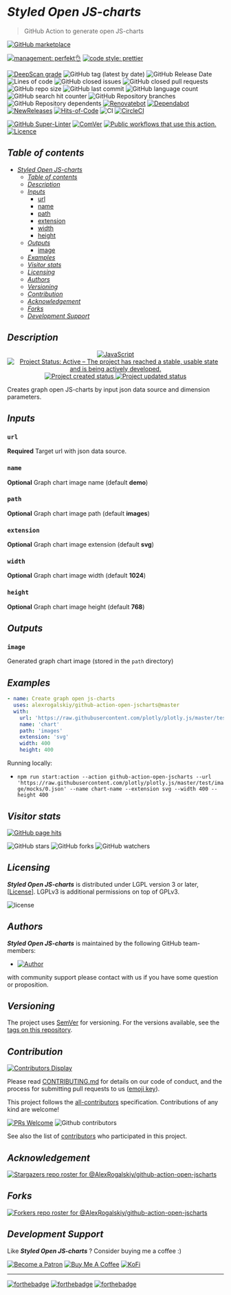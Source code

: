 # _Styled Open JS-charts_

> GitHub Action to generate open JS-charts

[![GitHub marketplace](https://img.shields.io/badge/marketplacegithub-graph--open-jscharts-blue?logo=github)](https://github.com/marketplace/actions/graph-open-jscharts)

[![management: perfekt👌](https://img.shields.io/badge/management-perfekt👌-red.svg)](https://github.com/lekterable/perfekt)
[![code style: prettier](https://img.shields.io/badge/code_style-prettier-ff69b4.svg)](https://github.com/prettier/prettier)

<!-- [![Become a sponsor](https://img.shields.io/badge/sponsor-AlexRogalskiy-181717.svg?logo=github)](https://github.com/sponsors/AlexRogalskiy)-->

[![DeepScan grade](https://deepscan.io/api/teams/11946/projects/15929/branches/326929/badge/grade.svg)](https://deepscan.io/dashboard#view=project&tid=11946&pid=15929&bid=326929)
![GitHub tag (latest by date)](https://img.shields.io/github/v/tag/AlexRogalskiy/github-action-open-jscharts)
![GitHub Release Date](https://img.shields.io/github/release-date/AlexRogalskiy/github-action-open-jscharts)
![Lines of code](https://tokei.rs/b1/github/AlexRogalskiy/github-action-open-jscharts?category=lines)
![GitHub closed issues](https://img.shields.io/github/issues-closed/AlexRogalskiy/github-action-open-jscharts)
![GitHub closed pull requests](https://img.shields.io/github/issues-pr-closed/AlexRogalskiy/github-action-open-jscharts)
![GitHub repo size](https://img.shields.io/github/repo-size/AlexRogalskiy/github-action-open-jscharts)
![GitHub last commit](https://img.shields.io/github/last-commit/AlexRogalskiy/github-action-open-jscharts)
![GitHub language count](https://img.shields.io/github/languages/count/AlexRogalskiy/github-action-open-jscharts)
![GitHub search hit counter](https://img.shields.io/github/search/AlexRogalskiy/github-action-open-jscharts/goto)
![GitHub Repository branches](https://badgen.net/github/branches/AlexRogalskiy/github-action-open-jscharts)
![GitHub Repository dependents](https://badgen.net/github/dependents-repo/AlexRogalskiy/github-action-open-jscharts)
[![Renovatebot](https://badgen.net/badge/renovate/enabled/green?cache=300)](https://renovatebot.com/)
[![Dependabot](https://img.shields.io/badge/dependabot-enabled-1f8ceb.svg?style=flat-square)](https://dependabot.com/)
[![NewReleases](https://newreleases.io/badge.svg)](https://newreleases.io/github/AlexRogalskiy/github-action-open-jscharts)
[![Hits-of-Code](https://hitsofcode.com/github/alexrogalskiy/github-action-open-jscharts?branch=master)](https://hitsofcode.com/github/alexrogalskiy/github-action-open-jscharts?branch=master/view?branch=master)
![CI](https://github.com/AlexRogalskiy/github-action-open-jscharts/workflows/CI/badge.svg)
[![CircleCI](https://circleci.com/gh/AlexRogalskiy/github-action-open-jscharts.svg?style=shield)](https://circleci.com/gh/AlexRogalskiy/github-action-open-jscharts)

<!--[![codecov](https://codecov.io/gh/AlexRogalskiy/github-action-open-jscharts/branch/master/graph/badge.svg)](https://codecov.io/gh/AlexRogalskiy/github-action-charts)-->

[![GitHub Super-Linter](https://github.com/AlexRogalskiy/github-action-open-jscharts/workflows/Lint%20Code%20Base/badge.svg)](https://github.com/marketplace/actions/super-linter)
[![ComVer](https://img.shields.io/badge/ComVer-compliant-brightgreen.svg)][repo]
[![Public workflows that use this action.][total_usages]][search_results]
[![Licence][license_id]][license_content]

## _Table of contents_

<!--ts-->
   * [<em>Styled Open JS-charts</em>](#styled-open-js-charts)
      * [<em>Table of contents</em>](#table-of-contents)
      * [<em>Description</em>](#description)
      * [<em>Inputs</em>](#inputs)
         * [url](#url)
         * [name](#name)
         * [path](#path)
         * [extension](#extension)
         * [width](#width)
         * [height](#height)
      * [<em>Outputs</em>](#outputs)
         * [image](#image)
      * [<em>Examples</em>](#examples)
      * [<em>Visitor stats</em>](#visitor-stats)
      * [<em>Licensing</em>](#licensing)
      * [<em>Authors</em>](#authors)
      * [<em>Versioning</em>](#versioning)
      * [<em>Contribution</em>](#contribution)
      * [<em>Acknowledgement</em>](#acknowledgement)
      * [<em>Forks</em>](#forks)
      * [<em>Development Support</em>](#development-support)
<!--te-->

## _Description_

<p align="center" style="text-align:center;">
    <a href="https://www.typescriptlang.org/">
        <img src="https://img.shields.io/badge/javascript%20-%23323330.svg?&logo=javascript&logoColor=%23F7DF1E" alt="JavaScript" />
    </a>
    <a href="https://www.repostatus.org/#active">
        <img src="https://img.shields.io/badge/Project%20Status-Active-brightgreen" alt="Project Status: Active – The project has reached a stable, usable state and is being actively developed." />
    </a>
    <a href="https://badges.pufler.dev">
        <img src="https://badges.pufler.dev/created/AlexRogalskiy/github-action-open-jscharts" alt="Project created status" />
    </a>
    <a href="https://badges.pufler.dev">
        <img src="https://badges.pufler.dev/updated/AlexRogalskiy/github-action-open-jscharts" alt="Project updated status" />
    </a>
</p>

Creates graph open JS-charts by input json data source and dimension parameters.

## _Inputs_

### `url`

**Required** Target url with json data source.

### `name`

**Optional** Graph chart image name (default **demo**)

### `path`

**Optional** Graph chart image path (default **images**)

### `extension`

**Optional** Graph chart image extension (default **svg**)

### `width`

**Optional** Graph chart image width (default **1024**)

### `height`

**Optional** Graph chart image height (default **768**)

## _Outputs_

### `image`

Generated graph chart image (stored in the `path` directory)

## _Examples_

```yml
- name: Create graph open js-charts
  uses: alexrogalskiy/github-action-open-jscharts@master
  with:
    url: 'https://raw.githubusercontent.com/plotly/plotly.js/master/test/image/mocks/0.json'
    name: 'chart'
    path: 'images'
    extension: 'svg'
    width: 400
    height: 400
```

Running locally:

- `npm run start:action --action github-action-open-jscharts --url 'https://raw.githubusercontent.com/plotly/plotly.js/master/test/image/mocks/0.json' --name chart-name --extension svg --width 400 --height 400`

## _Visitor stats_

[![GitHub page hits](https://hits.seeyoufarm.com/api/count/incr/badge.svg?url=https%3A%2F%2Fgithub.com%2FAlexRogalskiy%2Fgithub-action-open-jscharts&count_bg=%2379C83D&title_bg=%23555555&icon=&icon_color=%23E7E7E7&title=hits&edge_flat=true)](https://hits.seeyoufarm.com)

![GitHub stars](https://img.shields.io/github/stars/AlexRogalskiy/github-action-open-jscharts?style=social)
![GitHub forks](https://img.shields.io/github/forks/AlexRogalskiy/github-action-open-jscharts?style=social)
![GitHub watchers](https://img.shields.io/github/watchers/AlexRogalskiy/github-action-open-jscharts?style=social)

## _Licensing_

_**Styled Open JS-charts**_ is distributed under LGPL version 3 or later,
[[License](https://github.com/AlexRogalskiy/github-action-open-jscharts/blob/master/LICENSE)]. LGPLv3 is
additional permissions on top of GPLv3.

![license](https://user-images.githubusercontent.com/19885116/48661948-6cf97e80-ea7a-11e8-97e7-b45332a13e49.png)

## _Authors_

_**Styled Open JS-charts**_ is maintained by the following GitHub team-members:

- [![Author](https://img.shields.io/badge/author-AlexRogalskiy-FB8F0A)](https://github.com/AlexRogalskiy)

with community support please contact with us if you have some question or proposition.

## _Versioning_

The project uses [SemVer](http://semver.org/) for versioning. For the versions available, see the [tags on
this repository][tags].

## _Contribution_

[![Contributors Display](https://badges.pufler.dev/contributors/AlexRogalskiy/github-action-open-jscharts?size=50&padding=5&bots=true)](https://badges.pufler.dev)

Please read
[CONTRIBUTING.md](https://github.com/AlexRogalskiy/github-action-open-jscharts/blob/master/.github/CONTRIBUTING.md)
for details on our code of conduct, and the process for submitting pull requests to us
([emoji key](https://allcontributors.org/docs/en/emoji-key)).

This project follows the [all-contributors](https://github.com/all-contributors/all-contributors)
specification. Contributions of any kind are welcome!

[![PRs Welcome](https://img.shields.io/badge/PRs-welcome-brightgreen.svg?style=flat-square)](http://makeapullrequest.com)
![Github contributors](https://img.shields.io/github/all-contributors/AlexRogalskiy/github-action-open-jscharts)

See also the list of [contributors][contributors] who participated in this project.

## _Acknowledgement_

[![Stargazers repo roster for @AlexRogalskiy/github-action-open-jscharts](https://reporoster.com/stars/AlexRogalskiy/github-action-open-jscharts)][stars]

## _Forks_

[![Forkers repo roster for @AlexRogalskiy/github-action-open-jscharts](https://reporoster.com/forks/AlexRogalskiy/github-action-open-jscharts)][forkers]

## _Development Support_

Like _**Styled Open JS-charts**_ ? Consider buying me a coffee :\)

[![Become a Patron](https://img.shields.io/badge/Become_Patron-Support_me_on_Patreon-blue.svg?style=flat-square&logo=patreon&color=e64413)](https://www.patreon.com/alexrogalskiy)
[![Buy Me A Coffee](https://img.shields.io/badge/Donate-Buy%20me%20a%20coffee-yellow.svg?logo=buy%20me%20a%20coffee)](https://www.buymeacoffee.com/AlexRogalskiy)
[![KoFi](https://img.shields.io/badge/Donate-Buy%20me%20a%20coffee-yellow.svg?logo=ko-fi)](https://ko-fi.com/alexrogalskiy)

---

[![forthebadge](https://img.shields.io/badge/made%20with-%20javascript-C1282D.svg?logo=javascript&style=for-the-badge)](https://www.javascript.com/)
[![forthebadge](https://img.shields.io/badge/powered%20by-%20github-7116FB.svg?logo=github&style=for-the-badge)](https://github.com/)
[![forthebadge](https://img.shields.io/badge/build%20with-%20%E2%9D%A4-B6FF9B.svg?logo=heart&style=for-the-badge)](https://forthebadge.com/)

[repo]: https://github.com/AlexRogalskiy/github-action-open-jscharts
[tags]: https://github.com/AlexRogalskiy/github-action-open-jscharts/tags
[issues]: https://github.com/AlexRogalskiy/github-action-open-jscharts/issues
[pulls]: https://github.com/AlexRogalskiy/github-action-open-jscharts/pulls
[wiki]: https://github.com/AlexRogalskiy/github-action-open-jscharts/wiki
[stars]: https://github.com/AlexRogalskiy/github-action-open-jscharts/stargazers
[forkers]: https://github.com/AlexRogalskiy/github-action-open-jscharts/network/members
[contributors]: https://github.com/AlexRogalskiy/github-action-open-jscharts/graphs/contributors
[license_id]: https://img.shields.io/github/license/AlexRogalskiy/github-action-open-jscharts
[license_content]: https://github.com/AlexRogalskiy/github-action-open-jscharts/blob/master/LICENSE
[total_usages]:
  https://img.shields.io/endpoint?url=https%3A%2F%2Fapi-git-master.endbug.vercel.app%2Fapi%2Fgithub-actions%2Fused-by%3Faction%3DAlexRogalskiy%2Fgithub-action-open-jscharts%26badge%3Dtrue
[search_results]:
  https://github.com/search?o=desc&q=AlexRogalskiy/github-action-open-jscharts+path%3A.github%2Fworkflows+language%3AYAML&s=&type=Code
